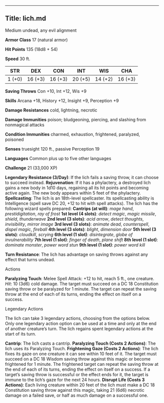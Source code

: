 -------------------------
Title: lich.md
-------------------------


Medium undead, any evil alignment

**Armor Class** 17 (natural armor)

**Hit Points** 135 (18d8 + 54)

**Speed** 30 ft.

  STR|         DEX|         CON|         INT|         WIS|         CHA
  -----------| -----------| -----------| -----------| -----------| -----------|
   1 (+0)   | 16 (+3)   | 16 (+3)   | 20 (+5)   | 14 (+2)   | 16 (+3)

**Saving Throws** Con +10, Int +12, Wis +9

**Skills** Arcana +18, History +12, Insight +9, Perception +9

**Damage Resistances** cold, lightning, necrotic

**Damage Immunities** poison; bludgeoning, piercing, and slashing from
nonmagical attacks

**Condition Immunities** charmed, exhaustion, frightened, paralyzed,
poisoned

**Senses** truesight 120 ft., passive Perception 19

**Languages** Common plus up to five other languages

**Challenge** 21 (33,000 XP)


**Legendary Resistance (3/Day)**: If the lich fails a saving throw, it
can choose to succeed instead.
**Rejuvenation**: If it has a phylactery, a destroyed lich gains a new
body in 1d10 days, regaining all its hit points and becoming active
again. The new body appears within 5 feet of the phylactery.
**Spellcasting**: The lich is an 18th-level spellcaster. Its
spellcasting ability is Intelligence (spell save DC 20, +12 to hit with
spell attacks). The lich has the following wizard spells prepared:
**Cantrips (at will)**: *mage hand*, *prestidigitation*, *ray of
    frost*
**1st level (4 slots)**: *detect magic*, *magic missile*, *shield*,
    *thunderwave*
**2nd level (3 slots)**: *acid arrow*, *detect thoughts*,
    *invisibility*, *mirror image*
**3rd level (3 slots)**: *animate dead*, *counterspell*, *dispel
    magic*, *fireball*
**4th level (3 slots)**: *blight*, *dimension door*
**5th level (3 slots)**: *cloudkill*, *scrying*
**6th level (1 slot)**: *disintegrate*, *globe of invulnerability*
**7th level (1 slot)**: *finger of death*, *plane shift*
**8th level (1 slot)**: *dominate monster*, *power word stun*
**9th level (1 slot)**: *power word kill*

**Turn Resistance**: The lich has advantage on saving throws against any
effect that turns undead.


Actions

**Paralyzing Touch**: Melee Spell Attack: +12 to hit, reach 5 ft.,
    one creature. *Hit*: 10 (3d6) cold damage. The target must succeed
    on a DC 18 Constitution saving throw or be paralyzed for 1 minute.
    The target can repeat the saving throw at the end of each of its
    turns, ending the effect on itself on a success.


Legendary Actions

The lich can take 3 legendary actions, choosing from the options below.
Only one legendary action option can be used at a time and only at the
end of another creature’s turn. The lich regains spent legendary actions
at the start of its turn.

**Cantrip**: The lich casts a cantrip.
**Paralyzing Touch (Costs 2 Actions)**: The lich uses its
    Paralyzing Touch.
**Frightening Gaze (Costs 2 Actions)**: The lich fixes its gaze on
    one creature it can see within 10 feet of it. The target must
    succeed on a DC 18 Wisdom saving throw against this magic or become
    frightened for 1 minute. The frightened target can repeat the saving
    throw at the end of each of its turns, ending the effect on itself
    on a success. If a target’s saving throw is successful or the effect
    ends for it, the target is immune to the lich’s gaze for the next
    24 hours.
**Disrupt Life (Costs 3 Actions)**: Each living creature within 20
    feet of the lich must make a DC 18 Constitution saving throw against
    this magic, taking 21 (6d6) necrotic damage on a failed save, or
    half as much damage on a successful one.

